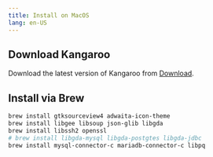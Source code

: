 ```yaml
---
title: Install on MacOS
lang: en-US
---
```


## Download Kangaroo

Download the latest version of Kangaroo from [Download](../download).


## Install via Brew
``` bash
brew install gtksourceview4 adwaita-icon-theme
brew install libgee libsoup json-glib libgda
brew install libssh2 openssl
# brew install libgda-mysql libgda-postgtes libgda-jdbc
brew install mysql-connector-c mariadb-connector-c libpq
```
